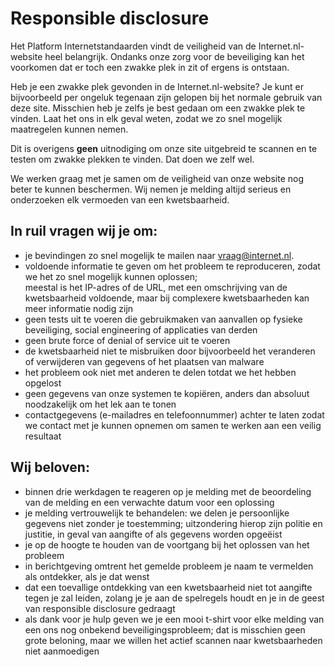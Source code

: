 
# Responsible disclosure

Het Platform Internetstandaarden vindt de veiligheid van de Internet.nl-website 
heel belangrijk. Ondanks onze zorg voor de beveiliging kan het voorkomen dat
er toch een zwakke plek in zit of ergens is ontstaan.

Heb je een zwakke plek gevonden in de Internet.nl-website? Je kunt er
bijvoorbeeld per ongeluk tegenaan zijn gelopen bij het normale gebruik van
deze site. Misschien heb je zelfs je best gedaan om een zwakke plek te vinden.
Laat het ons in elk geval weten, zodat we zo snel mogelijk maatregelen kunnen
nemen.

Dit is overigens **geen** uitnodiging om onze site uitgebreid te scannen en te
testen om zwakke plekken te vinden. Dat doen we zelf wel.

We werken graag met je samen om de veiligheid van onze website nog beter te
kunnen beschermen. Wij nemen je melding altijd serieus en onderzoeken elk
vermoeden van een kwetsbaarheid.

## In ruil vragen wij je om:

- je bevindingen zo snel mogelijk te mailen naar
  [vraag@internet.nl](vraag@internet.nl).
- voldoende informatie te geven om het probleem te reproduceren, zodat we het
  zo snel mogelijk kunnen oplossen;  
  meestal is het IP-adres of de URL, met een omschrijving van de kwetsbaarheid
  voldoende, maar bij complexere kwetsbaarheden kan meer informatie nodig
  zijn
- geen tests uit te voeren die gebruikmaken van aanvallen op fysieke
  beveiliging, social engineering of applicaties van derden
- geen brute force of denial of service uit te voeren
- de kwetsbaarheid niet te misbruiken door bijvoorbeeld het veranderen of
  verwijderen van gegevens of het plaatsen van malware
- het probleem ook niet met anderen te delen totdat we het hebben opgelost
- geen gegevens van onze systemen te kopiëren, anders dan absoluut
  noodzakelijk om het lek aan te tonen
- contactgegevens (e-mailadres en telefoonnummer) achter te laten zodat we
  contact met je kunnen opnemen om samen te werken aan een veilig resultaat

## Wij beloven:

- binnen drie werkdagen te reageren op je melding met de beoordeling van de
  melding en een verwachte datum voor een oplossing
- je melding vertrouwelijk te behandelen: we delen je persoonlijke gegevens
  niet zonder je toestemming; uitzondering hierop zijn politie en justitie, in
  geval van aangifte of als gegevens worden opgeëist
- je op de hoogte te houden van de voortgang bij het oplossen van het probleem
- in berichtgeving omtrent het gemelde probleem je naam te vermelden als
  ontdekker, als je dat wenst
- dat een toevallige ontdekking van een kwetsbaarheid niet tot aangifte tegen
  je zal leiden, zolang je je aan de spelregels houdt en je in de geest van
  responsible disclosure gedraagt
- als dank voor je hulp geven we je een mooi t-shirt voor elke melding van een
  ons nog onbekend beveiligingsprobleem; dat is misschien geen grote beloning,
  maar we willen het actief scannen naar kwetsbaarheden niet aanmoedigen

